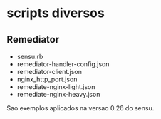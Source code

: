 
# scripts diversos



## Remediator

* sensu.rb
* remediator-handler-config.json
* remediator-client.json
* nginx_http_port.json
* remediate-nginx-light.json
* remediate-nginx-heavy.json

Sao exemplos aplicados na versao 0.26 do sensu.
